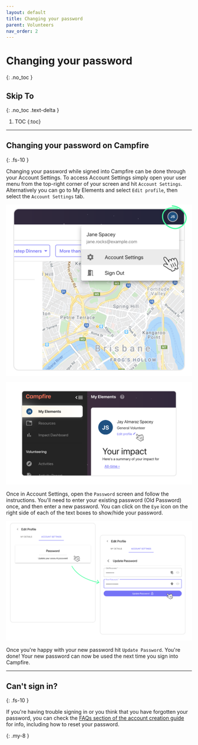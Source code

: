 ```yaml
---
layout: default
title: Changing your password
parent: Volunteers
nav_order: 2
---
```


# Changing your password
{: .no_toc }

## Skip To
{: .no_toc .text-delta }

1. TOC
{:toc}

---

## Changing your password on Campfire
{: .fs-10 }

Changing your password while signed into Campfire can be done through your Account Settings. To access Account Settings simply open your user menu from the top-right corner of your screen and hit `Account Settings`. Alternatively you can go to My Elements and select `Edit profile`, then select the `Account Settings` tab.

![Opening Account Settings through the user menu](./assets/changing-your-password/avatar-menu.png)

![Accessing Account Setting through the edit profile button on My Elements](./assets/changing-your-password/edit-profile.png)

Once in Account Settings, open the `Password` screen and follow the instructions. You'll need to enter your existing password (Old Password) once, and then enter a new password. You can click on the `Eye` icon on the right side of each of the text boxes to show/hide your password.

![Opening Account Settings through the user menu](./assets/changing-your-password/dialogs.png)

Once you're happy with your new password hit `Update Password`. You're done! Your new password can now be used the next time you sign into Campfire.

---

## Can't sign in?
{: .fs-10 }

If you're having trouble signing in or you think that you have forgotten your password, you can check the [FAQs section of the account creation guide](https://guide.campfireapp.org/docs/sign-up#faqs) for info, including how to reset your password.

{: .my-8 }
